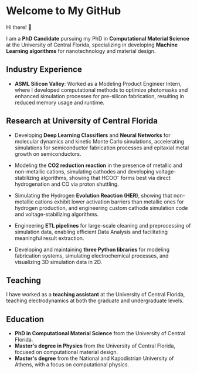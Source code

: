 # Welcome to My GitHub

Hi there! 👋

I am a **PhD Candidate** pursuing my PhD in **Computational Material Science** at the University of Central Florida, specializing in developing **Machine Learning algorithms** for nanotechnology and material design.

## Industry Experience

- **ASML Silicon Valley**: Worked as a Modeling Product Engineer Intern, where I developed computational methods to optimize photomasks and enhanced simulation processes for pre-silicon fabrication, resulting in reduced memory usage and runtime.

## Research at University of Central Florida

- Developing **Deep Learning Classifiers** and **Neural Networks** for molecular dynamics and kinetic Monte Carlo simulations, accelerating simulations for semiconductor fabrication processes and epitaxial metal growth on semiconductors.

- Modeling the **CO2 reduction reaction** in the presence of metallic and non-metallic cations, simulating cathodes and developing voltage-stabilizing algorithms, showing that HCOO⁻ forms best via direct hydrogenation and CO via proton shuttling.

- Simulating the Hydrogen **Evolution Reaction (HER)**, showing that non-metallic cations exhibit lower activation barriers than metallic ones for hydrogen production, and engineering custom cathode simulation code and voltage-stabilizing algorithms.

- Engineering **ETL pipelines** for large-scale cleaning and preprocessing of simulation data, enabling efficient Data Analysis and facilitating meaningful result extraction.

- Developing and maintaining **three Python libraries** for modeling fabrication systems, simulating electrochemical processes, and visualizing 3D simulation data in 2D.
  
## Teaching

I have worked as a **teaching assistant** at the University of Central Florida, teaching electrodynamics at both the graduate and undergraduate levels.

## Education

- **PhD in Computational Material Science** from the University of Central Florida.
- **Master's degree in Physics** from the University of Central Florida, focused on computational material design.
- **Master's degree** from the National and Kapodistrian University of Athens, with a focus on computational physics.


